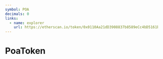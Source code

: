 ```yaml
---
symbol: POA
decimals: 0
links:
  - name: explorer
    url: https://etherscan.io/token/0x0110Aa21dD3908837b8589eCc4bD5161b0235bB8
---
```


# PoaToken

